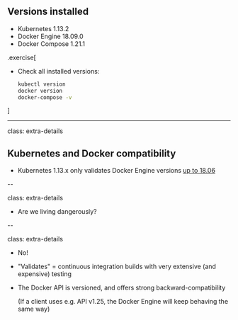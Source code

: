 ## Versions installed

- Kubernetes 1.13.2
- Docker Engine 18.09.0
- Docker Compose 1.21.1

<!-- ##VERSION## -->

.exercise[

- Check all installed versions:
  ```bash
  kubectl version
  docker version
  docker-compose -v
  ```

]

---

class: extra-details

## Kubernetes and Docker compatibility

- Kubernetes 1.13.x only validates Docker Engine versions [up to 18.06](https://github.com/kubernetes/kubernetes/blob/master/CHANGELOG-1.13.md#external-dependencies)

--

class: extra-details

- Are we living dangerously?

--

class: extra-details

- No!

- "Validates" = continuous integration builds with very extensive (and expensive) testing

- The Docker API is versioned, and offers strong backward-compatibility

  (If a client uses e.g. API v1.25, the Docker Engine will keep behaving the same way)
